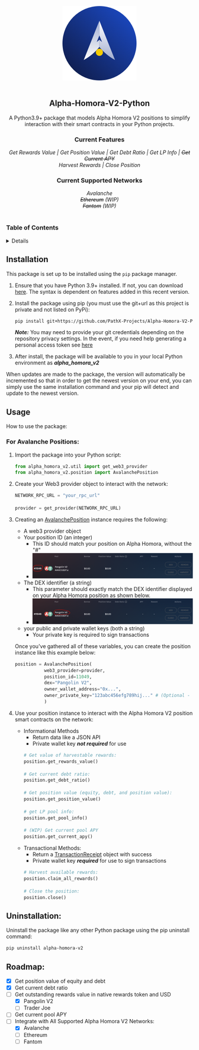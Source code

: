 <!-- PROJECT HEADER -->
<div align="center">
  <a href ="https://homora-v2.alphaventuredao.io/"><img src="img/ahv2.png" alt="Alpha Homora V2 Logo" height="200"></a>
  <br></br>
  <h2 align="center"><strong>Alpha-Homora-V2-Python</strong></h2>
    <p align="center">
        A Python3.9+ package that models Alpha Homora V2 positions to simplify interaction with their smart contracts in your Python projects.
    </p>
    <h3><strong>Current Features</strong></h3>
    <i>Get Rewards Value | Get Position Value | Get Debt Ratio | Get LP Info | <del>Get Current APY</del></i><br>
    <i>Harvest Rewards | Close Position</i><br>
    <h3><strong>Current Supported Networks</strong></h3>
    <i>Avalanche</i><br>
    <i><del>Ethereum</del> (WIP)</i><br>
    <i><del>Fantom</del> (WIP)</i><br>
</div>
<br>

<!-- TABLE OF CONTENTS -->
### Table of Contents
<details>
  <ol>
    <li><a href="#installation">Installation</a></li>
    <li><a href="#usage">Usage</a></li>
    <li><a href="#uninstallation">Uninstallation</a></li>
    <li><a href="#roadmap">Roadmap</a></li>
  </ol>
</details>

## Installation

This package is set up to be installed using the `pip` package manager.

1. Ensure that you have Python 3.9+ installed. If not, you can download [here](https://www.python.org/downloads/release/python-3912/). The syntax is dependent on features added in this recent version.

2. Install the package using pip (you must use the git+url as this project is private and not listed on PyPi):
    ```bash
    pip install git+https://github.com/PathX-Projects/Alpha-Homora-V2-Python.git
    ```

    ***Note:*** You may need to provide your git credentials depending on the repository privacy settings. In the event, if you need help generating a personal access token see [here](https://catalyst.zoho.com/help/tutorials/githubbot/generate-access-token.html)

3. After install, the package will be available to you in your local Python environment as ***alpha_homora_v2***

When updates are made to the package, the version will automatically be incremented so that in order to get the newest version on your end, you can simply use the same installation command and your pip will detect and update to the newest version.

## Usage

How to use the package:

### For Avalanche Positions:

1. Import the package into your Python script:
    ```python
    from alpha_homora_v2.util import get_web3_provider
    from alpha_homora_v2.position import AvalanchePosition
    ```

2. Create your Web3 provider object to interact with the network:
    ```python
    NETWORK_RPC_URL = "your_rpc_url"

    provider = get_provider(NETWORK_RPC_URL)
    ```

3. Creating an [AvalanchePosition](alpha_homora_v2/position.py) instance requires the following:
    - A web3 provider object
    - Your position ID (an integer)
        - This ID should match your position on Alpha Homora, without the "#"
        - ![demo](img/id_highlight.png)
      
    <!--- DEPRECATED
    - The token symbol/pair (a string)
        - This parameter should exactly match the token symbol/pair displayed on your Alpha Homora as shown below.
        - ![demo](img/token_highlight.png)
    -->
  
    - The DEX identifier (a string)
        - This parameter should exactly match the DEX identifier displayed on your Alpha Homora position as shown below.
        - ![demo](img/dex_highlight.png)
    - your public and private wallet keys (both a string)
        - Your private key is required to sign transactions

    Once you've gathered all of these variables, you can create the position instance like this example below:
    ```python
    position = AvalanchePosition(
               web3_provider=provider,
               position_id=11049,
               dex="Pangolin V2",
               owner_wallet_address="0x...",
               owner_private_key="123abc456efg789hij..." # (Optional - see step 4)
               )
    ```
4. Use your position instance to interact with the Alpha Homora V2 position smart contracts on the network:
   - Informational Methods
     - Return data like a JSON API
     - Private wallet key ***not required*** for use
     ```python
     # Get value of harvestable rewards:
     position.get_rewards_value()

     # Get current debt ratio:
     position.get_debt_ratio()

     # Get position value (equity, debt, and position value):
     position.get_position_value()

     # get LP pool info:
     position.get_pool_info()

     # (WIP) Get current pool APY
     position.get_current_apy()
     ```
   - Transactional Methods:
     - Return a [TransactionReceipt](alpha_homora_v2/receipt.py) object with success
     - Private wallet key ***required*** for use to sign transactions
     ```python
     # Harvest available rewards:
     position.claim_all_rewards()

     # Close the position:
     position.close()
     ```

## Uninstallation:

Uninstall the package like any other Python package using the pip uninstall command:
```bash
pip uninstall alpha-homora-v2
```

## Roadmap:

- [x] Get position value of equity and debt
- [x] Get current debt ratio
- [ ] Get outstanding rewards value in native rewards token and USD
    - [x] Pangolin V2
    - [ ] Trader Joe
- [ ] Get current pool APY
- [ ] Integrate with All Supported Alpha Homora V2 Networks:
    - [x] Avalanche
    - [ ] Ethereum
    - [ ] Fantom
